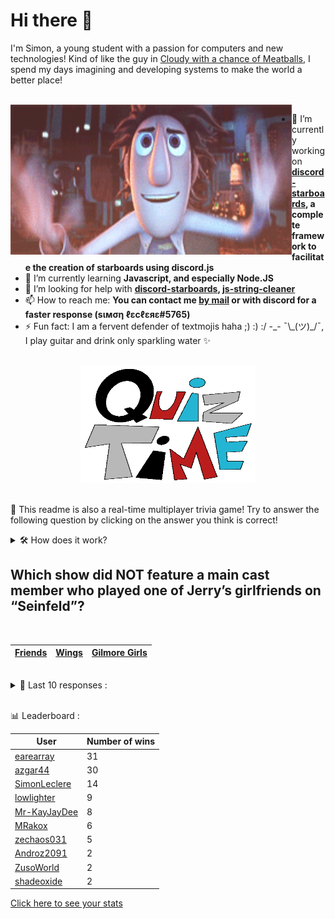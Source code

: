 # Hi there 👋

I'm Simon, a young student with a passion for computers and new technologies!
Kind of like the guy in [Cloudy with a chance of Meatballs](https://www.youtube.com/watch?v=dQw4w9WgXcQ), I spend my days imagining and developing systems to make the world a better place!

<br>

<img width="450" height="240" src="./assets/cloudyWithAChanceOfMeatBalls.gif" align=left>

- 🔭 I’m currently working on **[discord-starboards](https://github.com/SimonLeclere/discord-starboards), a complete framework to facilitate the creation of starboards using discord.js**
- 🌱 I’m currently learning **Javascript, and especially Node.JS**
- 🤔 I’m looking for help with **[discord-starboards](https://github.com/SimonLeclere/discord-starboards), [js-string-cleaner](https://github.com/SimonLeclere/Js-String-Cleaner)**
- 📫 How to reach me: **You can contact me [by mail](mailto:simon-leclere@orange.fr) or with discord for a faster response (sιмση ℓεcℓεяε#5765)**
- ⚡ Fun fact: I am a fervent defender of textmojis haha ;) :) :/ -\_- ¯\\\_(ツ)\_/¯, I play guitar and drink only sparkling water ✨

<br>

<center><img width="280" height="187" src="./assets/quizTime.gif"></center>

<br>

🎲 This readme is also a real-time multiplayer trivia game! Try to answer the following question by clicking on the answer you think is correct!
<details>
  <summary>🛠️ How does it work?</summary>
  Each answer is a link to a pre-filled issue. When you press "Submit new issue", it triggers a Github action workflow that compares your answer with the correct answer, finds a new question and updates the readme.md file. Not bad huh?! This whole process only takes about 20 seconds!
</details>

## Which show did NOT feature a main cast member who played one of Jerry’s girlfriends on “Seinfeld”?

<br>

| [Friends](https://github.com/SimonLeclere/SimonLeclere/issues/new?title=quiz%7C4399%7CFriends&body=Just%20click%20'Submit%20new%20issue'.) | [Wings](https://github.com/SimonLeclere/SimonLeclere/issues/new?title=quiz%7C4399%7CWings&body=Just%20click%20'Submit%20new%20issue'.) | [Gilmore Girls](https://github.com/SimonLeclere/SimonLeclere/issues/new?title=quiz%7C4399%7CGilmore%20Girls&body=Just%20click%20'Submit%20new%20issue'.) |
| - | - | - | 

<br>

<details>
  <summary>📒 Last 10 responses :</summary>

- **shadeoxide** answered **Broom** to `What implement would you use to sweep dust from a floor?` (Good answer)
- **shadeoxide** answered **Chicago Bears** to `What is the oldest team in the NFL?` (Wrong answer)
- **shadeoxide** answered **True** to `"Windows NT" is a monolithic kernel.` (Wrong answer)
- **shadeoxide** answered **20 Minutes, 41 Seconds** to `How long was the World Record Speed Run of Valve Software&#039;s "Half-Life" that was done in 2014.` (Good answer)
- **SimonLeclere** answered **Hideki Tojo** to `Who was the Prime Minister of Japan when Japan declared war on the US?` (Good answer)
- **earearray** answered **Portal 2** to `"The Potato Sack" was a collection of indie games released on Steam in 2011 as a promotion for which game?` (Good answer)
- **earearray** answered **Arkham Asylum** to `What was the first video game in the Batman "Arkham" series?` (Good answer)
- **earearray** answered **Electric Cherry** to `What is the perk that was introduced in the "Call Of Duty: Zombies" map, "Mob Of The Dead"?` (Good answer)
- **earearray** answered **Gonzo** to `Which studio animated Afro Samurai?` (Good answer)
- **earearray** answered **P.E.K.K.A's Playhouse** to `In "Clash Royale" what is Arena 4 called?` (Wrong answer)

</details>

<br>

📊 Leaderboard :

| User | Number of wins |
|-|-|
| [earearray](https://github.com/earearray) | 31 |
| [azgar44](https://github.com/azgar44) | 30 |
| [SimonLeclere](https://github.com/SimonLeclere) | 14 |
| [lowlighter](https://github.com/lowlighter) | 9 |
| [Mr-KayJayDee](https://github.com/Mr-KayJayDee) | 8 |
| [MRakox](https://github.com/MRakox) | 6 |
| [zechaos031](https://github.com/zechaos031) | 5 |
| [Androz2091](https://github.com/Androz2091) | 2 |
| [ZusoWorld](https://github.com/ZusoWorld) | 2 |
| [shadeoxide](https://github.com/shadeoxide) | 2 |

[Click here to see your stats](https://github.com/SimonLeclere/SimonLeclere/issues/new?title=MyStats&body=Just%20click%20%27Submit%20new%20issue%27.)